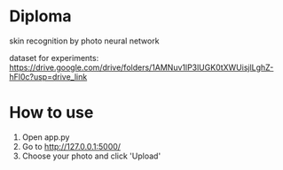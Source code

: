 # Diploma
skin recognition by photo neural network

dataset for experiments: https://drive.google.com/drive/folders/1AMNuv1lP3lUGK0tXWUisjlLghZ-hFl0c?usp=drive_link

# How to use
1) Open app.py
2) Go to http://127.0.0.1:5000/
3) Choose your photo and click 'Upload'
